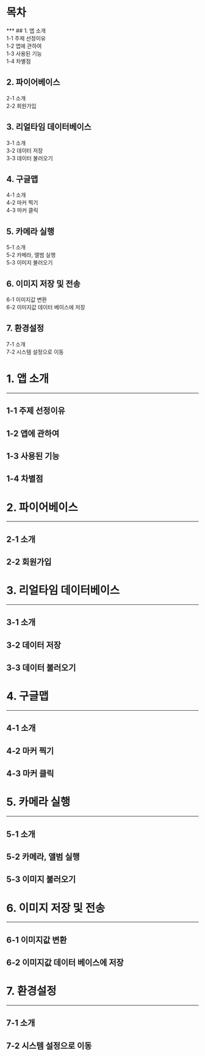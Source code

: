 # 목차
*** ## 1. 앱 소개<br>
  1-1 주제 선정이유<br> 
  1-2 앱에 관하여<br>
  1-3 사용된 기능<br>
  1-4 차별점<br>
## 2. 파이어베이스<br>
  2-1 소개<br>
  2-2 회원가입<br>
## 3. 리얼타임 데이터베이스<br>
  3-1 소개<br>
  3-2 데이터 저장<br>
  3-3 데이터 불러오기<br>
## 4. 구글맵<br>
  4-1 소개<br>
  4-2 마커 찍기<br>
  4-3 마커 클릭<br>
## 5. 카메라 실행<br>
  5-1 소개<br>
  5-2 카메라, 앨범 실행<br>
  5-3 이미지 불러오기<br>
## 6. 이미지 저장 및 전송<br>
  6-1 이미지값 변환<br>
  6-2 이미지값 데이터 베이스에 저장<br>
## 7. 환경설정<br>
  7-1 소개<br>
  7-2 시스템 설정으로 이동<br>
  
# 1. 앱 소개<br>
***
## 1-1 주제 선정이유<br> 
## 1-2 앱에 관하여<br>
## 1-3 사용된 기능<br>
## 1-4 차별점<br>

# 2. 파이어베이스<br>
***
## 2-1 소개<br>
## 2-2 회원가입<br>

# 3. 리얼타임 데이터베이스<br>
***
## 3-1 소개<br>
## 3-2 데이터 저장<br>
## 3-3 데이터 불러오기<br>

# 4. 구글맵<br>
***
## 4-1 소개<br>
## 4-2 마커 찍기<br>
## 4-3 마커 클릭<br>

# 5. 카메라 실행<br>
***
## 5-1 소개<br>
## 5-2 카메라, 앨범 실행<br>
## 5-3 이미지 불러오기<br>

# 6. 이미지 저장 및 전송<br>
***
## 6-1 이미지값 변환<br>
## 6-2 이미지값 데이터 베이스에 저장<br>

# 7. 환경설정<br>
***
## 7-1 소개<br>
## 7-2 시스템 설정으로 이동<br>
  

